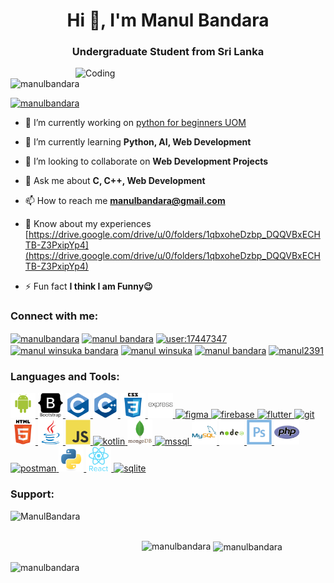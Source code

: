 <h1 align="center">Hi 👋, I'm Manul Bandara</h1>
<h3 align="center">Undergraduate Student from Sri Lanka</h3>
<img align="right" alt="Coding" width="400" src="https://adcy.io/wp-content/uploads/2020/04/anti-hacking.gif">

<p align="left"> <img src="https://komarev.com/ghpvc/?username=manulbandara&label=Profile%20views&color=0e75b6&style=flat" alt="manulbandara" /> </p>


<p align="left"> <a href="https://twitter.com/manulbandara" target="blank"><img src="https://img.shields.io/twitter/follow/manulbandara?logo=twitter&style=for-the-badge" alt="manulbandara" /></a> </p>

- 🔭 I’m currently working on [python for beginners UOM](https://open.uom.lk/lms/course/view.php?id=15)

- 🌱 I’m currently learning **Python, AI, Web Development**

- 👯 I’m looking to collaborate on **Web Development Projects**

- 💬 Ask me about **C, C++, Web Development**

- 📫 How to reach me **manulbandara@gmail.com**

- 📄 Know about my experiences [https://drive.google.com/drive/u/0/folders/1qbxoheDzbp_DQQVBxECHTB-Z3PxipYp4](https://drive.google.com/drive/u/0/folders/1qbxoheDzbp_DQQVBxECHTB-Z3PxipYp4)

- ⚡ Fun fact **I think I am Funny😉**

<h3 align="left">Connect with me:</h3>
<p align="left">
<a href="https://twitter.com/manulbandara" target="blank"><img align="center" src="https://raw.githubusercontent.com/rahuldkjain/github-profile-readme-generator/master/src/images/icons/Social/twitter.svg" alt="manulbandara" height="30" width="40" /></a>
<a href="https://linkedin.com/in/manul bandara" target="blank"><img align="center" src="https://raw.githubusercontent.com/rahuldkjain/github-profile-readme-generator/master/src/images/icons/Social/linked-in-alt.svg" alt="manul bandara" height="30" width="40" /></a>
<a href="https://stackoverflow.com/users/user:17447347" target="blank"><img align="center" src="https://raw.githubusercontent.com/rahuldkjain/github-profile-readme-generator/master/src/images/icons/Social/stack-overflow.svg" alt="user:17447347" height="30" width="40" /></a>
<a href="https://fb.com/manul winsuka bandara" target="blank"><img align="center" src="https://raw.githubusercontent.com/rahuldkjain/github-profile-readme-generator/master/src/images/icons/Social/facebook.svg" alt="manul winsuka bandara" height="30" width="40" /></a>
<a href="https://instagram.com/manul winsuka" target="blank"><img align="center" src="https://raw.githubusercontent.com/rahuldkjain/github-profile-readme-generator/master/src/images/icons/Social/instagram.svg" alt="manul winsuka" height="30" width="40" /></a>
<a href="https://www.youtube.com/c/manul bandara" target="blank"><img align="center" src="https://raw.githubusercontent.com/rahuldkjain/github-profile-readme-generator/master/src/images/icons/Social/youtube.svg" alt="manul bandara" height="30" width="40" /></a>
<a href="https://discord.gg/manul2391" target="blank"><img align="center" src="https://raw.githubusercontent.com/rahuldkjain/github-profile-readme-generator/master/src/images/icons/Social/discord.svg" alt="manul2391" height="30" width="40" /></a>
</p>

<h3 align="left">Languages and Tools:</h3>
<p align="left"> <a href="https://developer.android.com" target="_blank" rel="noreferrer"> <img src="https://raw.githubusercontent.com/devicons/devicon/master/icons/android/android-original-wordmark.svg" alt="android" width="40" height="40"/> </a> <a href="https://getbootstrap.com" target="_blank" rel="noreferrer"> <img src="https://raw.githubusercontent.com/devicons/devicon/master/icons/bootstrap/bootstrap-plain-wordmark.svg" alt="bootstrap" width="40" height="40"/> </a> <a href="https://www.cprogramming.com/" target="_blank" rel="noreferrer"> <img src="https://raw.githubusercontent.com/devicons/devicon/master/icons/c/c-original.svg" alt="c" width="40" height="40"/> </a> <a href="https://www.w3schools.com/cpp/" target="_blank" rel="noreferrer"> <img src="https://raw.githubusercontent.com/devicons/devicon/master/icons/cplusplus/cplusplus-original.svg" alt="cplusplus" width="40" height="40"/> </a> <a href="https://www.w3schools.com/css/" target="_blank" rel="noreferrer"> <img src="https://raw.githubusercontent.com/devicons/devicon/master/icons/css3/css3-original-wordmark.svg" alt="css3" width="40" height="40"/> </a> <a href="https://expressjs.com" target="_blank" rel="noreferrer"> <img src="https://raw.githubusercontent.com/devicons/devicon/master/icons/express/express-original-wordmark.svg" alt="express" width="40" height="40"/> </a> <a href="https://www.figma.com/" target="_blank" rel="noreferrer"> <img src="https://www.vectorlogo.zone/logos/figma/figma-icon.svg" alt="figma" width="40" height="40"/> </a> <a href="https://firebase.google.com/" target="_blank" rel="noreferrer"> <img src="https://www.vectorlogo.zone/logos/firebase/firebase-icon.svg" alt="firebase" width="40" height="40"/> </a> <a href="https://flutter.dev" target="_blank" rel="noreferrer"> <img src="https://www.vectorlogo.zone/logos/flutterio/flutterio-icon.svg" alt="flutter" width="40" height="40"/> </a> <a href="https://git-scm.com/" target="_blank" rel="noreferrer"> <img src="https://www.vectorlogo.zone/logos/git-scm/git-scm-icon.svg" alt="git" width="40" height="40"/> </a> <a href="https://www.w3.org/html/" target="_blank" rel="noreferrer"> <img src="https://raw.githubusercontent.com/devicons/devicon/master/icons/html5/html5-original-wordmark.svg" alt="html5" width="40" height="40"/> </a> <a href="https://www.java.com" target="_blank" rel="noreferrer"> <img src="https://raw.githubusercontent.com/devicons/devicon/master/icons/java/java-original.svg" alt="java" width="40" height="40"/> </a> <a href="https://developer.mozilla.org/en-US/docs/Web/JavaScript" target="_blank" rel="noreferrer"> <img src="https://raw.githubusercontent.com/devicons/devicon/master/icons/javascript/javascript-original.svg" alt="javascript" width="40" height="40"/> </a> <a href="https://kotlinlang.org" target="_blank" rel="noreferrer"> <img src="https://www.vectorlogo.zone/logos/kotlinlang/kotlinlang-icon.svg" alt="kotlin" width="40" height="40"/> </a> <a href="https://www.mongodb.com/" target="_blank" rel="noreferrer"> <img src="https://raw.githubusercontent.com/devicons/devicon/master/icons/mongodb/mongodb-original-wordmark.svg" alt="mongodb" width="40" height="40"/> </a> <a href="https://www.microsoft.com/en-us/sql-server" target="_blank" rel="noreferrer"> <img src="https://www.svgrepo.com/show/303229/microsoft-sql-server-logo.svg" alt="mssql" width="40" height="40"/> </a> <a href="https://www.mysql.com/" target="_blank" rel="noreferrer"> <img src="https://raw.githubusercontent.com/devicons/devicon/master/icons/mysql/mysql-original-wordmark.svg" alt="mysql" width="40" height="40"/> </a> <a href="https://nodejs.org" target="_blank" rel="noreferrer"> <img src="https://raw.githubusercontent.com/devicons/devicon/master/icons/nodejs/nodejs-original-wordmark.svg" alt="nodejs" width="40" height="40"/> </a> <a href="https://www.photoshop.com/en" target="_blank" rel="noreferrer"> <img src="https://raw.githubusercontent.com/devicons/devicon/master/icons/photoshop/photoshop-line.svg" alt="photoshop" width="40" height="40"/> </a> <a href="https://www.php.net" target="_blank" rel="noreferrer"> <img src="https://raw.githubusercontent.com/devicons/devicon/master/icons/php/php-original.svg" alt="php" width="40" height="40"/> </a> <a href="https://postman.com" target="_blank" rel="noreferrer"> <img src="https://www.vectorlogo.zone/logos/getpostman/getpostman-icon.svg" alt="postman" width="40" height="40"/> </a> <a href="https://www.python.org" target="_blank" rel="noreferrer"> <img src="https://raw.githubusercontent.com/devicons/devicon/master/icons/python/python-original.svg" alt="python" width="40" height="40"/> </a> <a href="https://reactjs.org/" target="_blank" rel="noreferrer"> <img src="https://raw.githubusercontent.com/devicons/devicon/master/icons/react/react-original-wordmark.svg" alt="react" width="40" height="40"/> </a> <a href="https://www.sqlite.org/" target="_blank" rel="noreferrer"> <img src="https://www.vectorlogo.zone/logos/sqlite/sqlite-icon.svg" alt="sqlite" width="40" height="40"/> </a> </p>

<h3 align="left">Support:</h3>
<p><a href="https://www.buymeacoffee.com/ManulBandara"> <img align="left" src="https://cdn.buymeacoffee.com/buttons/v2/default-yellow.png" height="50" width="210" alt="ManulBandara" /></a></p><br><br>

<p><img align="left" src="https://github-readme-stats.vercel.app/api/top-langs?username=manulbandara&show_icons=true&locale=en&layout=compact" alt="manulbandara" /></p>

<p>&nbsp;<img align="center" src="https://github-readme-stats.vercel.app/api?username=manulbandara&show_icons=true&locale=en" alt="manulbandara" /></p>

<p><img align="center" src="https://github-readme-streak-stats.herokuapp.com/?user=manulbandara&" alt="manulbandara" /></p>
